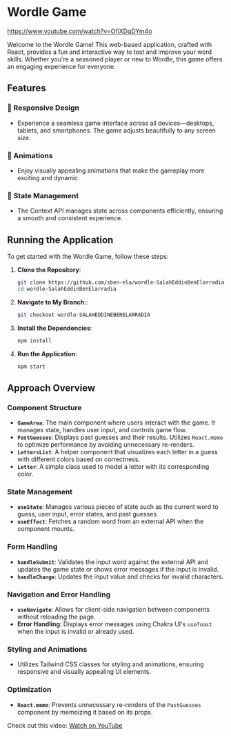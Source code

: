 # Wordle Game 

https://www.youtube.com/watch?v=OfiXDqDYm4o

Welcome to the Wordle Game! This web-based application, crafted with React, provides a fun and interactive way to test and improve your word skills. Whether you're a seasoned player or new to Wordle, this game offers an engaging experience for everyone.

## Features

### 📱 Responsive Design
- Experience a seamless game interface across all devices—desktops, tablets, and smartphones. The game adjusts beautifully to any screen size.

### 🌟 Animations
- Enjoy visually appealing animations that make the gameplay more exciting and dynamic.



### 🔄 State Management
- The Context API manages state across components efficiently, ensuring a smooth and consistent experience.

## Running the Application

To get started with the Wordle Game, follow these steps:

1. **Clone the Repository**:
   ```bash
   git clone https://github.com/sben-ela/wordle-SalahEddinBenElarradia.git
   cd wordle-SalahEddinBenElarradia

2. **Navigate to My Branch:**:
   ```bash
   git checkout wordle-SALAHEDDINEBENELARRADIA
   
3. **Install the Dependencies**:
   ```bash
   npm install

4. **Run the Application**:
   ```bash
   npm start
## Approach Overview

### Component Structure
- **`GameArea`**: The main component where users interact with the game. It manages state, handles user input, and controls game flow.
- **`PastGuesses`**: Displays past guesses and their results. Utilizes `React.memo` to optimize performance by avoiding unnecessary re-renders.
- **`LettersList`**: A helper component that visualizes each letter in a guess with different colors based on correctness.
- **`Letter`**: A simple class used to model a letter with its corresponding color.

### State Management
- **`useState`**: Manages various pieces of state such as the current word to guess, user input, error states, and past guesses.
- **`useEffect`**: Fetches a random word from an external API when the component mounts.

### Form Handling
- **`handleSubmit`**: Validates the input word against the external API and updates the game state or shows error messages if the input is invalid.
- **`handleChange`**: Updates the input value and checks for invalid characters.

### Navigation and Error Handling
- **`useNavigate`**: Allows for client-side navigation between components without reloading the page.
- **Error Handling**: Displays error messages using Chakra UI's `useToast` when the input is invalid or already used.

### Styling and Animations
- Utilizes Tailwind CSS classes for styling and animations, ensuring responsive and visually appealing UI elements.

### Optimization
- **`React.memo`**: Prevents unnecessary re-renders of the `PastGuesses` component by memoizing it based on its props.

Check out this video: [Watch on YouTube](https://www.youtube.com/watch?v=OfiXDqDYm4o)
